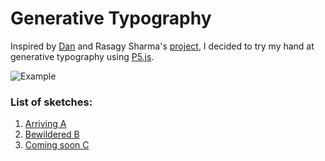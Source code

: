 # Generative Typography 

Inspired by [Dan](https://www.youtube.com/user/shiffman) and Rasagy Sharma's [project](https://github.com/rasagy/generative-typography), I decided to try my hand at generative typography using [P5.js](https://p5js.org/).

![Example](https://user-images.githubusercontent.com/24846546/97696448-9c6cee80-1acb-11eb-8655-5958edda5884.gif)

### List of sketches:
1. [Arriving A](https://mukulkhanna.github.io/generative-typography/A/)
2. [Bewildered B](https://mukulkhanna.github.io/generative-typography/B/)
3. [Coming soon C]()
